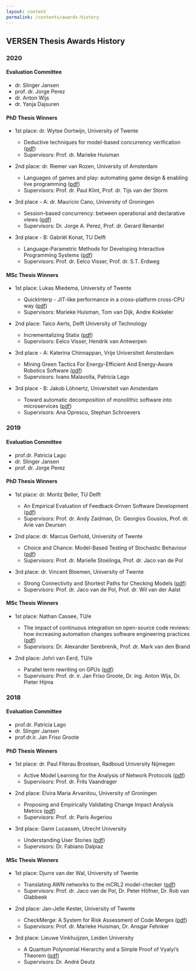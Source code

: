```yaml
---
layout: content
permalink: /contents/awards-history
---
```


## VERSEN Thesis Awards History

### 2020

#### Evaluation Committee

* dr. Slinger Jansen
* prof. dr. Jorge Perez
* dr. Anton Wijs
* dr. Yanja Dajsuren

#### PhD Thesis Winners

* 1st place: dr. Wytse Oortwijn, University of Twente
	* Deductive techniques for model-based concurrency verification ([pdf](https://drive.google.com/file/d/1zXNxWR29d9lwRRRPptNfouPFYoU7h1QY/view))
	* Supervisors: Prof. dr. Marieke Huisman

* 2nd place: dr. Riemer van Rozen, University of Amsterdam
	* Languages of games and play: automating game design & enabling live programming ([pdf](https://drive.google.com/file/d/1bYXrtyiiOd2s-zpdgW4EypSGWJYochxT/view))
	* Supervisors: Prof. dr. Paul Klint, Prof. dr. Tijs van der Storm

* 3rd place - A: dr. Mauricio Cano, University of Groningen
	* Session-based concurrency: between operational and declarative views ([pdf](https://drive.google.com/file/d/1ZWpgvT1rRkOrFlC7F6hbt32eeyQr6vD_/view))
	* Supervisors: Dr. Jorge A. Perez, Prof. dr. Gerard Renardel

* 3rd place - B: Gabriël Konat, TU Delft
	* Language-Parametric Methods for Developing Interactive Programming Systems ([pdf](https://drive.google.com/file/d/1F1nD308_y37hj2KQcmB22DmfVDZO3Jyr/view))
	* Supervisors: Prof. dr. Eelco Visser, Prof. dr. S.T. Erdweg

#### MSc Thesis Winners

* 1st place: Lukas Miedema, University of Twente
	* QuickInterp - JIT-like performance in a cross-platform cross-CPU way ([pdf](https://drive.google.com/open?id=1Fkyfy6m8JUBM78L51soAh_RUNbCWrrQM))
	* Supervisors: Marieke Huisman, Tom van Dijk, Andre Kokkeler

* 2nd place: Taico Aerts, Delft University of Technology
	* Incrementalizing Statix ([pdf](https://drive.google.com/open?id=1SiR0hetZcv6pvYXkBa69cGflx1dWsjvi))
	* Supervisors: Eelco Visser, Hendrik van Antwerpen

* 3rd place - A: Katerina Chinnappan, Vrije Universiteit Amsterdam
	* Mining Green Tactics For Energy-Efficient And Energy-Aware Robotics Software ([pdf](https://drive.google.com/open?id=1K3OQ4EPZ8Vs4vidn5kjeetNLtcUctN66))
	* Supervisors: Ivano Malavolta, Patricia Lago

* 3rd place - B: Jakob Löhnertz, Universiteit van Amsterdam
	* Toward automatic decomposition of monolithic software into microservices ([pdf](https://drive.google.com/open?id=1HUEQnQyX0uIiuOef9_r4tJDKqqPDvXHZ))
	* Supervisors: Ana Oprescu, Stephan Schroevers

### 2019

#### Evaluation Committee

* prof.dr. Patricia Lago
* dr. Slinger Jansen
* prof. dr. Jorge Perez

#### PhD Thesis Winners

* 1st place: dr. Moritz Beller, TU Delft
	* An Empirical Evaluation of Feedback-Driven Software Development ([pdf](https://drive.google.com/open?id=1vODepoRwPJbq7lc6fy8IZiYZxJZEqOY2))
	* Supervisors: Prof. dr. Andy Zaidman, Dr. Georgios Gousios, Prof. dr. Arie van Deursen

* 2nd place: dr. Marcus Gerhold, University of Twente
	* Choice and Chance: Model-Based Testing of Stochastic Behaviour ([pdf](https://drive.google.com/open?id=1I5jK39h2GjXg8q2FEDjuh_X1YjdcuQPu))
	* Supervisors: Prof. dr. Marielle Stoelinga, Prof. dr. Jaco van de Pol

* 3rd place: dr. Vincent Bloemen, University of Twente
	* Strong Connectivity and Shortest Paths for Checking Models ([pdf](https://drive.google.com/open?id=1FIVFT22YK-Sd9vRgGUZUKllBmgPCErWM))
	* Supervisors: Prof. dr. Jaco van de Pol, Prof. dr. Wil van der Aalst

#### MSc Thesis Winners

* 1st place: Nathan Cassee, TU/e
	* The impact of continuous integration on open-source code reviews: how increasing automation changes software engineering practices ([pdf](https://drive.google.com/open?id=1rWa4EQV2OTKiiQ4Etx_SNos9Qeha12CF))
	* Supervisors: Dr. Alexander Serebrenik, Prof. dr. Mark van den Brand

* 2nd place: Johri van Eerd, TU/e
	* Parallel term rewriting on GPUs ([pdf](https://drive.google.com/open?id=1hLucoKqXHU-qORP5mv11ConXQcVmLvb1))
	* Supervisors: Prof. dr. ir. Jan Friso Groote, Dr. ing. Anton Wijs, Dr. Pieter Hijma

### 2018

#### Evaluation Committee

* prof.dr. Patricia Lago
* dr. Slinger Jansen
* prof.dr.ir. Jan Friso Groote

#### PhD Thesis Winners

* 1st place: dr. Paul Fiterau Brostean, Radboud University Nijmegen
	* Active Model Learning for the Analysis of Network Protocols ([pdf](https://drive.google.com/open?id=158diEO8OsZpALLOIPeiRV1WmFtaezZP4))
	* Supervisors: Prof. dr. Frits Vaandrager

* 2nd place: Elvira Maria Arvanitou, University of Groningen
	* Proposing and Empirically Validating Change Impact Analysis Metrics ([pdf](https://drive.google.com/open?id=1ZTVpRI1M645WUuH_FUVC6RpzAk4TGNMd))
	* Supervisors: Prof. dr. Paris Avgeriou

* 3rd place: Garm Lucassen, Utrecht University
	* Understanding User Stories ([pdf](https://drive.google.com/open?id=1hMF2X93Wfr_oOitjy711jlx6-UVS9Ccn))
	* Supervisors: Dr. Fabiano Dalpiaz

#### MSc Thesis Winners

* 1st place: Djurre van der Wal, University of Twente
	* Translating AWN networks to the mCRL2 model-checker ([pdf](https://drive.google.com/open?id=1tJLdjLPXBMPO4_DJA4jd3R8F-6YUEIB1))
	* Supervisors: Prof. dr. Jaco van de Pol, Dr. Peter Höfner, Dr. Rob van Glabbeek

* 2nd place: Jan-Jelle Kester, University of Twente
	* CheckMerge: A System for Risk Assessment of Code Merges ([pdf](https://drive.google.com/open?id=1jTMdA5BQmdwoRrZeAzVMUsOOKtvqZoXh))
	* Supervisors: Prof. dr. Marieke Huisman, Dr. Ansgar Fehnker

* 3rd place: Lieuwe Vinkhuijzen, Leiden University
	* A Quantum Polynomial Hierarchy and a Simple Proof of Vyalyi’s Theorem ([pdf](https://drive.google.com/open?id=1wNSPEf0Rga6_CtJQVSY3rN2Qtyr-2p8h))
	* Supervisors: Dr. André Deutz
